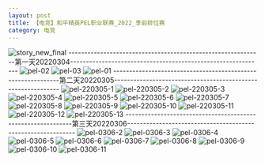 ```yaml
---
layout: post
title: 【电竞】和平精英PEL职业联赛_2022_季前排位赛
category: 电竞
---
```

![story_new_final](http://rdr022gcy.hd-bkt.clouddn.com/img/story_new_final_0322.png)
-------------------------------------------------------------第一天20220304-------------------------------------------------------------
![pel-02](http://rdr022gcy.hd-bkt.clouddn.com/img/pel-2.jpg)
![pel-03](http://rdr022gcy.hd-bkt.clouddn.com/img/pel-3.jpg)
![pel-01](http://rdr022gcy.hd-bkt.clouddn.com/img/pel-1.jpg)
-------------------------------------------------------------第二天20220305-------------------------------------------------------------
![pel-220305-1](http://rdr022gcy.hd-bkt.clouddn.com/img/pel-220305-1.png)
![pel-220305-2](http://rdr022gcy.hd-bkt.clouddn.com/img/pel-220305-2.png)
![pel-220305-3](http://rdr022gcy.hd-bkt.clouddn.com/img/pel-220305-3.png)
![pel-220305-4](http://rdr022gcy.hd-bkt.clouddn.com/img/pel-220305-4.png)
![pel-220305-5](http://rdr022gcy.hd-bkt.clouddn.com/img/pel-220305-5.png)
![pel-220305-6](http://rdr022gcy.hd-bkt.clouddn.com/img/pel-220305-6.png)
![pel-220305-7](http://rdr022gcy.hd-bkt.clouddn.com/img/pel-220305-7.png)
![pel-220305-8](http://rdr022gcy.hd-bkt.clouddn.com/img/pel-220305-8.png)
![pel-220305-9](http://rdr022gcy.hd-bkt.clouddn.com/img/pel-220305-9.png)
![pel-220305-10](http://rdr022gcy.hd-bkt.clouddn.com/img/pel-220305-10.png)
![pel-220305-11](http://rdr022gcy.hd-bkt.clouddn.com/img/pel-220305-11.png)
![pel-220305-12](http://rdr022gcy.hd-bkt.clouddn.com/img/pel-220305-12.png)
![pel-220305-13](http://rdr022gcy.hd-bkt.clouddn.com/img/pel-220305-13.png)
-------------------------------------------------------------第三天20220306-------------------------------------------------------------
![pel-0306-2](http://rdr022gcy.hd-bkt.clouddn.com/img/pel-0306-2.png)
![pel-0306-3](http://rdr022gcy.hd-bkt.clouddn.com/img/pel-0306-3.png)
![pel-0306-4](http://rdr022gcy.hd-bkt.clouddn.com/img/pel-0306-4.png)
![pel-0306-5](http://rdr022gcy.hd-bkt.clouddn.com/img/pel-0306-5.png)
![pel-0306-6](http://rdr022gcy.hd-bkt.clouddn.com/img/pel-0306-6.png)
![pel-0306-7](http://rdr022gcy.hd-bkt.clouddn.com/img/pel-0306-7.png)
![pel-0306-8](http://rdr022gcy.hd-bkt.clouddn.com/img/pel-0306-8.png)
![pel-0306-9](http://rdr022gcy.hd-bkt.clouddn.com/img/pel-0306-9.png)
![pel-0306-10](http://rdr022gcy.hd-bkt.clouddn.com/img/pel-0306-10.png)
![pel-0306-11](http://rdr022gcy.hd-bkt.clouddn.com/img/pel-0306-11.png)










  




